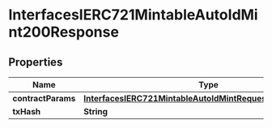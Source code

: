 

# InterfacesIERC721MintableAutoIdMint200Response


## Properties

| Name | Type | Description | Notes |
|------------ | ------------- | ------------- | -------------|
|**contractParams** | [**InterfacesIERC721MintableAutoIdMintRequestContractParams**](InterfacesIERC721MintableAutoIdMintRequestContractParams.md) |  |  |
|**txHash** | **String** |  |  |



